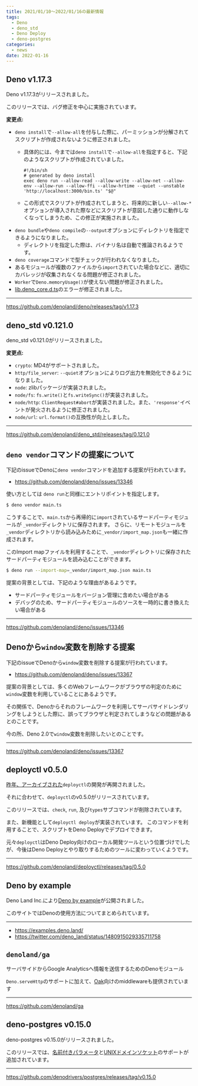 ```yaml
---
title: 2021/01/10〜2022/01/16の最新情報
tags:
  - Deno
  - deno_std
  - Deno Deploy
  - deno-postgres
categories:
  - news
date: 2022-01-16
---
```


## Deno v1.17.3

Deno v1.17.3がリリースされました。

このリリースでは、バグ修正を中心に実施されています。

**変更点:**

- `deno install`で`--allow-all`を付与した際に、パーミッションが分解されてスクリプトが作成されないように修正されました。
  - 具体的には、今までは`deno install`で`--allow-all`を指定すると、下記のようなスクリプトが作成されていました。

      ```shell
      #!/bin/sh
      # generated by deno install
      exec deno run --allow-read --allow-write --allow-net --allow-env --allow-run --allow-ffi --allow-hrtime --quiet --unstable 'http://localhost:3000/bin.ts' "$@"
      ```
        
  - この形式でスクリプトが作成されてしまうと、将来的に新しい`--allow-*`オプションが導入された際などにスクリプトが意図した通りに動作しなくなってしまうため、この修正が実施されました。
- `deno bundle`や`deno compile`の`--output`オプションにディレクトリを指定できるようになりました。
  - ディレクトリを指定した際は、バイナリ名は自動で推論されるようです。
- `deno coverage`コマンドで型チェックが行われなくなりました。
- あるモジュールが複数のファイルから`import`されていた場合などに、適切にカバレッジが収集されなくなる問題が修正されました。
- `Worker`で`Deno.memoryUsage()`が使えない問題が修正されました。
- [lib.deno_core.d.ts](https://github.com/denoland/deno/blob/v1.17.3/core/lib.deno_core.d.ts)のエラーが修正されました。

---

https://github.com/denoland/deno/releases/tag/v1.17.3

## deno_std v0.121.0

deno_std v0.121.0がリリースされました。

**変更点:**

- `crypto`: MD4がサポートされました。
- `http/file_server`: `--quiet`オプションによりログ出力を無効化できるようになりました。
- `node`: zlibパッケージが実装されました。
- `node/fs`: `fs.write()`と`fs.writeSync()`が実装されました。
- `node/http`: `ClientRequest#abort`が実装されました。また、`'response'`イベントが発火されるように修正されました。
- `node/url`: `url.format()`の互換性が向上しました。

---

https://github.com/denoland/deno_std/releases/tag/0.121.0

## `deno vendor`コマンドの提案について

下記のissueでDenoに`deno vendor`コマンドを追加する提案が行われています。

- https://github.com/denoland/deno/issues/13346

使い方としては `deno run`と同様にエントリポイントを指定します。

```bash
$ deno vendor main.ts
```

こうすることで、`main.ts`から再帰的に`import`されているサードパーティモジュールが `_vendor`ディレクトリに保存されます。
さらに、リモートモジュールを`_vendor`ディレクトリから読み込みために`_vendor/import_map.json`も一緒に作成されます。

このImport mapファイルを利用することで、`_vendor`ディレクトリに保存されたサードパーティモジュールを読み込むことができます。

```bash
$ deno run --import-map=_vendor/import_map.json main.ts
```

提案の背景としては、下記のような理由があるようです。

- サードパーティモジュールをバージョン管理に含めたい場合がある
- デバッグのため、サードパーティモジュールのソースを一時的に書き換えたい場合がある

---

https://github.com/denoland/deno/issues/13346

## Denoから`window`変数を削除する提案

下記のissueでDenoから`window`変数を削除する提案が行われています。

- https://github.com/denoland/deno/issues/13367

提案の背景としては、多くのWebフレームワークがブラウザの判定のために `window`変数を利用していることにあるようです。

その関係で、Denoからそれのフレームワークを利用してサーバサイドレンダリングをしようとした際に、誤ってブラウザと判定されてしまうなどの問題があるとのことです。

今の所、Deno 2.0で`window`変数を削除したいとのことです。

---

https://github.com/denoland/deno/issues/13367

## deployctl v0.5.0

[昨年、アーカイブされた](https://uki00a.github.io/deno-weekly/articles/2021/11/07)`deployctl`の開発が再開されました。

それに合わせて、`deployctl`のv0.5.0がリリースされています。


このリリースでは、`check`, `run`, 及び`types`サブコマンドが削除されています。

また、新機能として`deployctl deploy`が実装されています。
このコマンドを利用することで、スクリプトをDeno Deployでデプロイできます。

元々`deployctl`はDeno Deploy向けのローカル開発ツールという位置づけでしたが、今後はDeno Deployとやり取りするためのツールに変わっていくようです。

---

https://github.com/denoland/deployctl/releases/tag/0.5.0

## Deno by example

Deno Land Inc.により[Deno by example](https://examples.deno.land/)が公開されました。

このサイトではDenoの使用方法についてまとめられています。

---

- https://examples.deno.land/
- https://twitter.com/deno_land/status/1480915029335711758

## `denoland/ga`

サーバサイドからGoogle Analyticsへ情報を送信するためのDenoモジュール

`Deno.serveHttp`のサポートに加えて、[Oak](https://github.com/oakserver/oak)向けのmiddlewareも提供されています

---

https://github.com/denoland/ga

## deno-postgres v0.15.0

deno-postgres v0.15.0がリリースされました。

このリリースでは、[名前付きパラメータ](https://github.com/denodrivers/postgres/tree/v0.15.0/docs#named-arguments)と[UNIXドメインソケット](https://github.com/denodrivers/postgres/tree/v0.15.0/docs#unix-socket-connection)のサポートが追加されています。

---

https://github.com/denodrivers/postgres/releases/tag/v0.15.0

